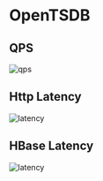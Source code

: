 OpenTSDB
==============
## QPS
![qps](http://ec2-54-248-57-209.ap-northeast-1.compute.amazonaws.com:4242/q?png&start=10m-ago&m=sum:rate:tsd.rpc.received&o=&yrange=%5B0:%5D&key=out%20center%20top%20box&wxh=800x400&autoreload=15 "qps")

## Http Latency
![latency](http://ec2-54-248-57-209.ap-northeast-1.compute.amazonaws.com:4242/q?png&start=10m-ago&m=sum:tsd.http.latency_95pct&o=&yrange=%5B0:%5D&key=out%20center%20top%20box&wxh=800x400&autoreload=15 "latency")

## HBase Latency
![latency](http://ec2-54-248-57-209.ap-northeast-1.compute.amazonaws.com:4242/q?png&start=10m-ago&m=sum:tsd.hbase.latency_95pct&o=&yformat=%25.1s%25.c&yrange=%5B0:%5D&key=out%20center%20top%20box&wxh=800x400&autoreload=15 "latency")

